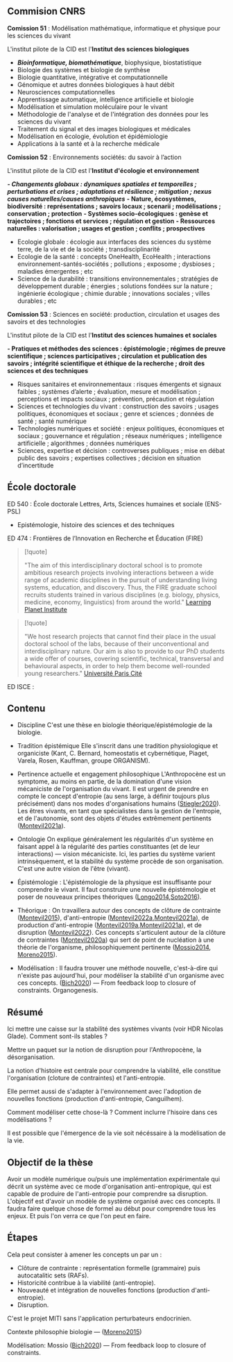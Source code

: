 

## Commision CNRS 

**Comission 51** : Modélisation mathématique, informatique et physique pour les sciences du vivant

L'institut pilote de la CID est l'**Institut des sciences biologiques**

-   ***Bioinformatique, biomathématique***, biophysique, biostatistique
-   Biologie des systèmes et biologie de synthèse
-   Biologie quantitative, intégrative et computationnelle
-   Génomique et autres données biologiques à haut débit
-   Neurosciences computationnelles
-   Apprentissage automatique, intelligence artificielle et biologie
-   Modélisation et simulation moléculaire pour le vivant
-   Méthodologie de l'analyse et de l'intégration des données pour les sciences du vivant
-   Traitement du signal et des images biologiques et médicales
-   Modélisation en écologie, évolution et épidémiologie
-   Applications à la santé et à la recherche médicale

**Comission 52** : Environnements sociétés: du savoir à l’action

L'institut pilote de la CID est l'**Institut d'écologie et environnement**

***-   Changements globaux : dynamiques spatiales et temporelles ; perturbations et crises ; adaptations et résilience ; mitigation ; nexus causes naturelles/causes anthropiques***
**-   Nature, écosystèmes, biodiversité : représentations ; savoirs locaux ; scenarii ; modélisations ; conservation ; protection**
**-   Systèmes socio-écologiques : genèse et trajectoires ; fonctions et services ; régulation et gestion**
**-   Ressources naturelles : valorisation ; usages et gestion ; conflits ; prospectives**
-   Ecologie globale : écologie aux interfaces des sciences du système terre, de la vie et de la société ; transdisciplinarité
-   Ecologie de la santé : concepts OneHealth, EcoHealth ; interactions environnement-santés-sociétés ; pollutions ; exposome ; dysbioses ; maladies émergentes ; etc
-   Science de la durabilité : transitions environnementales ; stratégies de développement durable ; énergies ; solutions fondées sur la nature ; ingénierie écologique ; chimie durable ; innovations sociales ; villes durables ; etc

**Comission 53** : Sciences en société: production, circulation et usages des savoirs et des technologies

L'institut pilote de la CID est l'**Institut des sciences humaines et sociales**

**-   Pratiques et méthodes des sciences : épistémologie ; régimes de preuve scientifique ; sciences participatives ; circulation et publication des savoirs ; intégrité scientifique et éthique de la recherche ; droit des sciences et des techniques**
-   Risques sanitaires et environnementaux : risques émergents et signaux faibles ; systèmes d’alerte ; évaluation, mesure et modélisation ; perceptions et impacts sociaux ; prévention, précaution et régulation
-   Sciences et technologies du vivant : construction des savoirs ; usages politiques, économiques et sociaux ; genre et sciences ; données de santé ; santé numérique
-   Technologies numériques et société : enjeux politiques, économiques et sociaux ; gouvernance et régulation ; réseaux numériques ; intelligence artificielle ; algorithmes ; données numériques
-   Sciences, expertise et décision : controverses publiques ; mise en débat public des savoirs ; expertises collectives ; décision en situation d’incertitude


## École doctorale

ED 540 : École doctorale Lettres, Arts, Sciences humaines et sociale (ENS-PSL)

-  Epistémologie, histoire des sciences et des techniques

ED 474 : Frontières de l’Innovation en Recherche et Éducation (FIRE)

>[!quote]
>
>"The aim of this interdisciplinary doctoral school is to promote ambitious research projects involving interactions between a wide range of academic disciplines in the pursuit of understanding living systems, education, and discovery. Thus, the FIRE graduate school recruits students trained in various disciplines (e.g. biology, physics, medicine, economy, linguistics) from around the world." [Learning Planet Institute](https://phd.learningplanetinstitute.org/en)
>

>[!quote]
>
>"We host research projects that cannot find their place in the usual doctoral school of the labs, because of their unconventional and interdisciplinary nature. Our aim is also to provide to our PhD students a wide offer of courses, covering scientific, technical, transversal and behavioural aspects, in order to help them become well-rounded young researchers." [Université Paris Cité](https://odf.u-paris.fr/fr/offre-de-formation/doctorat-SPD/sciences-technologies-sante-STS/ecole-doctorale-474-frontiere-de-l-innovation-en-recherche-et-education-K6278OZC.html)
>

ED ISCE : 



## Contenu

- Discipline
C'est une thèse en biologie théorique/épistémologie de la biologie. 

- Tradition épistémique
Elle s'inscrit dans une tradition physiologique et organiciste (Kant, C. Bernard, homeostatis et cybernétique, Piaget, Varela, Rosen, Kauffman, groupe ORGANISM). 

- Pertinence actuelle et engagement philosophique 
L'Anthropocène est un symptome, au moins en partie, de la domination d'une vision mécaniciste de l'organisation du vivant. 
Il est urgent de prendre en compte le concept d'entropie (au sens large, à définir toujours plus précisément) dans nos modes d'organisations humains ([Stiegler2020](reference/Stiegler2020.md)). 
Les êtres vivants, en tant que spécialistes dans la gestion de l'entropie, et de l'autonomie, sont des objets d'études extrêmement pertinents ([Montevil2021a](reference/Montevil2021a.md)). 

- Ontologie
On explique généralement les régularités d'un système en faisant appel à la régularité des parties constituantes (et de leur interactions) — vision mécaniciste. 
Ici, les parties du système varient intrinsèquement, et la stabilité du système procède de son organisation. C'est une autre vision de l'être (vivant).   

- Épistémologie :
L'épistémologie de la physique est insuffisante pour comprendre le vivant. Il faut construire une nouvelle épistémologie et poser de nouveaux principes théoriques ([Longo2014](reference/Longo2014.md),[Soto2016](reference/Soto2016.md)).

- Théorique :
On travaillera autour des concepts de clôture de contrainte ([Montevil2015](reference/Montevil2015.md)), d'anti-entropie ([Montevil2022a](reference/Montevil2022a.md),[Montevil2021a](reference/Montevil2021a.md)), de production d'anti-entropie ([Montevil2019a](reference/Montevil2019a.md),[Montevil2021a](reference/Montevil2021a.md)), et de disruption ([Montevil2022](reference/Montevil2022.md)).
Ces concepts s'articulent autour de la clôture de contraintes ([Montevil2020a](reference/Montevil2020a.md)) qui sert de point de nucléation à une théorie de l'organisme, philosophiquement pertinente ([Mossio2014](reference/Mossio2014.md), [Moreno2015](reference/Moreno2015.md)). 

- Modélisation : 
Il faudra trouver une méthode nouvelle, c'est-à-dire qui n'existe pas aujourd'hui, pour modéliser la stabilité d'un organisme avec ces concepts. 
([Bich2020](reference/Bich2020.md)) — From feedback loop to closure of constraints. 
Organogenesis.  


## Résumé

Ici mettre une caisse sur la stabilité des systèmes vivants (voir HDR Nicolas Glade). Comment sont-ils stables ?

Mettre un paquet sur la notion de disruption pour l'Anthropocène, la désorganisation.

La notion d'histoire est centrale pour comprendre la viabilité, elle constitue l'organisation (cloture de contraintes) et l'anti-entropie. 

Elle permet aussi de s'adapter à l'environnement avec l'adoption de nouvelles fonctions (production d'anti-entropie, Canguilhem). 

Comment modéliser cette chose-là ? Comment inclurre l'hisoire dans ces modélisations ?

Il est possible que l'émergence de la vie soit nécéssaire à la modèlisation de la vie. 


## Objectif de la thèse

Avoir un modèle numérique ou/puis une implémentation expérimentale qui décrit un système avec ce mode d'organisation anti-entropique, qui est capable de produire de l'anti-entropie pour comprendre sa disruption.
L'objectif est d'avoir un modèle de système organisé avec ces concepts. 
Il faudra faire quelque chose de formel au début pour comprendre tous les enjeux. 
Et puis l'on verra ce que l'on peut en faire. 


## Étapes

Cela peut consister à amener les concepts un par un : 
- Clôture de contrainte : représentation formelle (grammaire) puis autocatalitic sets (RAFs).
- Historicité contribue à la viabilité (anti-entropie).
- Nouveauté et intégration de nouvelles fonctions (production d'anti-entropie).
- Disruption.



C'est le projet MITI sans l'application perturbateurs endocrinien.


Contexte philosophie biologie — ([Moreno2015](reference/Moreno2015.md))


Modélisation: 
Mossio ([Bich2020](reference/Bich2020.md)) — From feedback loop to closure of constraints. 

